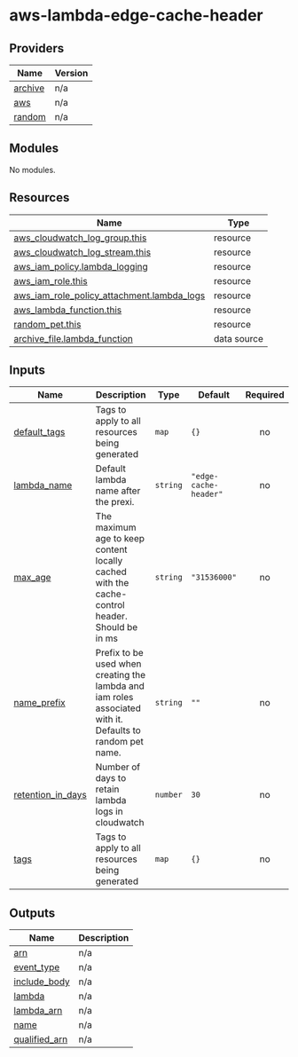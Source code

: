 <!--- BEGIN_TF_DOCS --->
# aws-lambda-edge-cache-header

## Providers

| Name | Version |
|------|---------|
| <a name="provider_archive"></a> [archive](#provider\_archive) | n/a |
| <a name="provider_aws"></a> [aws](#provider\_aws) | n/a |
| <a name="provider_random"></a> [random](#provider\_random) | n/a |

## Modules

No modules.

## Resources

| Name | Type |
|------|------|
| [aws_cloudwatch_log_group.this](https://registry.terraform.io/providers/hashicorp/aws/latest/docs/resources/cloudwatch_log_group) | resource |
| [aws_cloudwatch_log_stream.this](https://registry.terraform.io/providers/hashicorp/aws/latest/docs/resources/cloudwatch_log_stream) | resource |
| [aws_iam_policy.lambda_logging](https://registry.terraform.io/providers/hashicorp/aws/latest/docs/resources/iam_policy) | resource |
| [aws_iam_role.this](https://registry.terraform.io/providers/hashicorp/aws/latest/docs/resources/iam_role) | resource |
| [aws_iam_role_policy_attachment.lambda_logs](https://registry.terraform.io/providers/hashicorp/aws/latest/docs/resources/iam_role_policy_attachment) | resource |
| [aws_lambda_function.this](https://registry.terraform.io/providers/hashicorp/aws/latest/docs/resources/lambda_function) | resource |
| [random_pet.this](https://registry.terraform.io/providers/hashicorp/random/latest/docs/resources/pet) | resource |
| [archive_file.lambda_function](https://registry.terraform.io/providers/hashicorp/archive/latest/docs/data-sources/file) | data source |

## Inputs

| Name | Description | Type | Default | Required |
|------|-------------|------|---------|:--------:|
| <a name="input_default_tags"></a> [default\_tags](#input\_default\_tags) | Tags to apply to all resources being generated | `map` | `{}` | no |
| <a name="input_lambda_name"></a> [lambda\_name](#input\_lambda\_name) | Default lambda name after the prexi. | `string` | `"edge-cache-header"` | no |
| <a name="input_max_age"></a> [max\_age](#input\_max\_age) | The maximum age to keep content locally cached with the cache-control header. Should be in ms | `string` | `"31536000"` | no |
| <a name="input_name_prefix"></a> [name\_prefix](#input\_name\_prefix) | Prefix to be used when creating the lambda and iam roles associated with it. Defaults to random pet name. | `string` | `""` | no |
| <a name="input_retention_in_days"></a> [retention\_in\_days](#input\_retention\_in\_days) | Number of days to retain lambda logs in cloudwatch | `number` | `30` | no |
| <a name="input_tags"></a> [tags](#input\_tags) | Tags to apply to all resources being generated | `map` | `{}` | no |

## Outputs

| Name | Description |
|------|-------------|
| <a name="output_arn"></a> [arn](#output\_arn) | n/a |
| <a name="output_event_type"></a> [event\_type](#output\_event\_type) | n/a |
| <a name="output_include_body"></a> [include\_body](#output\_include\_body) | n/a |
| <a name="output_lambda"></a> [lambda](#output\_lambda) | n/a |
| <a name="output_lambda_arn"></a> [lambda\_arn](#output\_lambda\_arn) | n/a |
| <a name="output_name"></a> [name](#output\_name) | n/a |
| <a name="output_qualified_arn"></a> [qualified\_arn](#output\_qualified\_arn) | n/a |

<!--- END_TF_DOCS --->
